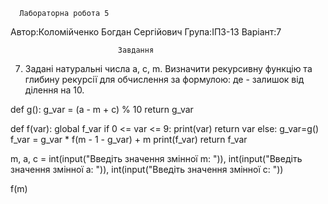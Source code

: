       Лабораторна робота 5
Автор:Коломійченко Богдан Сергійович
Група:ІПЗ-13
Варіант:7


                            Завдання
7.	Задані натуральні числа а, c, m. Визначити рекурсивну функцію та глибину рекурсії для обчислення   за формулою:
де   - залишок від ділення   на 10.


def g():
    g_var = (a - m + c) % 10
    return g_var


def f(var):
    global f_var
    if 0 <= var <= 9:
        print(var)
        return var
    else:
        g_var=g()
        f_var = g_var * f(m - 1 - g_var) + m
        print(f_var)
        return f_var


m, a, c = int(input("Введіть значення змінної m: ")), int(input("Введіть значення змінної a: ")), int(input("Введіть значення змінної c: "))

f(m)
